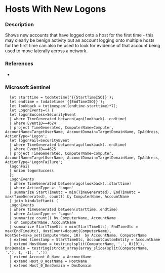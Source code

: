 # Hosts With New Logons
### Description
Shows new accounts that have logged onto a host for the first time - this may clearly be benign activity but an account logging onto multiple hosts for the first time can also be used to look for evidence of that account being used to move laterally across a network.
### References
-
### Microsoft Sentinel
```kusto
  let starttime = todatetime('{{StartTimeISO}}');
  let endtime = todatetime('{{EndTimeISO}}');
  let lookback = totimespan((endtime-starttime)*7);
  let LogonEvents=() {
  let logonSuccess=SecurityEvent
  | where TimeGenerated between(ago(lookback)..endtime)
  | where EventID==4624
  | project TimeGenerated, ComputerName=Computer, AccountName=TargetUserName, AccountDomain=TargetDomainName, IpAddress, ActionType='Logon';
  let logonFail=SecurityEvent
  | where TimeGenerated between(ago(lookback)..endtime)
  | where EventID==4625
  | project TimeGenerated, ComputerName=Computer, AccountName=TargetUserName, AccountDomain=TargetDomainName, IpAddress, ActionType='LogonFailure';
  logonFail
  | union logonSuccess
  };
  LogonEvents
  | where TimeGenerated between(ago(lookback)..starttime)
  | where ActionType =~ 'Logon'
  | summarize StartTimeUtc = min(TimeGenerated), EndTimeUtc = max(TimeGenerated), count() by ComputerName, AccountName
  | join kind=leftanti (
  LogonEvents
  | where TimeGenerated between(starttime..endtime)
  | where ActionType =~ 'Logon'
  | summarize count() by ComputerName, AccountName
  ) on ComputerName, AccountName
  | summarize StartTimeUtc = min(StartTimeUtc), EndTimeUtc = max(EndTimeUtc), HostCount=dcount(ComputerName), HostSet=make_set(ComputerName, 10)  by AccountName, ComputerName
  | extend timestamp = StartTimeUtc, AccountCustomEntity = AccountName
  | extend HostName = tostring(split(ComputerName, '.', 0)[0]), DnsDomain = tostring(strcat_array(array_slice(split(ComputerName, '.'), 1, -1), '.'))
  | extend Account_0_Name = AccountName
  | extend Host_0_HostName = HostName
  | extend Host_0_DnsDomain = DnsDomain
```
